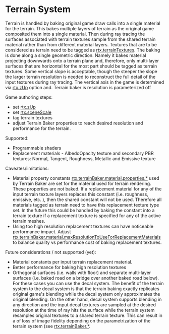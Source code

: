 # Terrain System

Terrain is handled by baking original game draw calls into a single material for the terrain. This bakes multiple layers of terrain as the original game composited them into a single material. Then during ray tracing the surfaces associated with terrain textures sample from the shared terrain material rather than from different material layers. Textures that are to be considered as terrain need to be tagged as [rtx.terrainTextures](/../RtxOptions.md). The baking is done along a single geometric direction. Namely it bakes material projecting downwards onto a terrain plane and, therefore, only multi-layer surfaces that are horizontal for the most part should be tagged as terrain textures. Some vertical slope is acceptable, though the steeper the slope the larger terrain resolution is needed to reconstruct the full detail of the input textures during ray tracing. The vertical axis in the game is determined via [rtx.zUp](/../RtxOptions.md) option and. Terrain baker is resolution is parameterized off

Game authoring steps:
- set [rtx.zUp](/../RtxOptions.md)
- set [rtx.sceneScale](/../RtxOptions.md)
- tag terrain textures
- adjust Terrain Baker properties to reach desired resolution and performance for the terrain. 

Supported:
- Programmable shaders
- Replacement materials - AlbedoOpacity texture and secondary PBR textures: Normal, Tangent, Roughness, Metallic and Emissive texture

Caveates/limitations:
- Material property constants [rtx.terrainBaker.material.properties.*](/../RtxOptions.md) used by Terrain Baker are set for the material used for terrain rendering. These properties are not baked. If a replacement material for any of the input terrain texture layers replaces this constant (i.e. roughness, emissive, etc. ), then the shared constant will not be used. Therefore all materials tagged as terrain need to have this replacement texture type set. In the future this could be handled by baking the constant into a terrain texture if a replacement texture is specified for any of the active terrain meshes.
- Using too high resolution replacement textures can have noticeable performance impact. Adjust [rtx.terrainBaker.material.maxResolutionToUseForReplacementMaterials](/../RtxOptions.md) to balance quality vs performance cost of baking replacement textures.

Future considerations / not supported (yet):
- Material constants per input terrain replacement material.
- Better performance for baking high resolution textures
- Orthogonal surfaces (i.e. walls with floor) and separate multi-layer surfaces (i.e. baked road on a bridge over another baked road below). For these cases you can use the decal system. The benefit of the terrain system to the decal system is that the terrain baking exactly replicates original game's blending while the decal system only approximates the original blending. On the other hand, decal system supports blending in any direction and the input decal textures are sampled at the desired resolution at the time of ray hits the surface while the terrain system resamples original textures to a shared terrain texture. This can result in a of loss of image fidelity depending on the parametrization of the terrain system (see [rtx.terrainBaker.*](/../RtxOptions.md).
